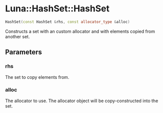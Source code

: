 # Luna::HashSet::HashSet

```c++
HashSet(const HashSet &rhs, const allocator_type &alloc)
```

Constructs a set with an custom allocator and with elements copied from another set. 



## Parameters
### rhs
The set to copy elements from. 

### alloc
The allocator to use. The allocator object will be copy-constructed into the set. 

